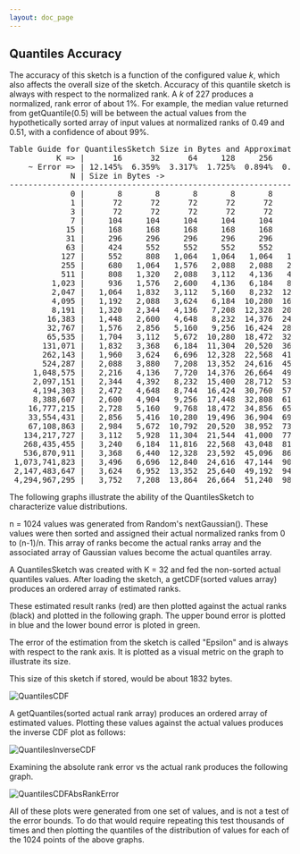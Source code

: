 ```yaml
---
layout: doc_page
---
```


## Quantiles Accuracy

The accuracy of this sketch is a function of the configured value <i>k</i>, which also affects
the overall size of the sketch. Accuracy of this quantile sketch is always with respect to
the normalized rank.  A <i>k</i> of 227 produces a normalized, rank error of about 1%. 
For example, the median value returned from getQuantile(0.5) will be between the actual values 
from the hypothetically sorted array of input values at normalized ranks of 0.49 and 0.51, with 
a confidence of about 99%.

<pre>
Table Guide for QuantilesSketch Size in Bytes and Approximate Error:
          K =&gt; |      16      32      64     128     256     512   1,024
    ~ Error =&gt; | 12.145%  6.359%  3.317%  1.725%  0.894%  0.463%  0.239%
             N | Size in Bytes ->
-------------------------------------------------------------------------
             0 |       8       8       8       8       8       8       8
             1 |      72      72      72      72      72      72      72
             3 |      72      72      72      72      72      72      72
             7 |     104     104     104     104     104     104     104
            15 |     168     168     168     168     168     168     168
            31 |     296     296     296     296     296     296     296
            63 |     424     552     552     552     552     552     552
           127 |     552     808   1,064   1,064   1,064   1,064   1,064
           255 |     680   1,064   1,576   2,088   2,088   2,088   2,088
           511 |     808   1,320   2,088   3,112   4,136   4,136   4,136
         1,023 |     936   1,576   2,600   4,136   6,184   8,232   8,232
         2,047 |   1,064   1,832   3,112   5,160   8,232  12,328  16,424
         4,095 |   1,192   2,088   3,624   6,184  10,280  16,424  24,616
         8,191 |   1,320   2,344   4,136   7,208  12,328  20,520  32,808
        16,383 |   1,448   2,600   4,648   8,232  14,376  24,616  41,000
        32,767 |   1,576   2,856   5,160   9,256  16,424  28,712  49,192
        65,535 |   1,704   3,112   5,672  10,280  18,472  32,808  57,384
       131,071 |   1,832   3,368   6,184  11,304  20,520  36,904  65,576
       262,143 |   1,960   3,624   6,696  12,328  22,568  41,000  73,768
       524,287 |   2,088   3,880   7,208  13,352  24,616  45,096  81,960
     1,048,575 |   2,216   4,136   7,720  14,376  26,664  49,192  90,152
     2,097,151 |   2,344   4,392   8,232  15,400  28,712  53,288  98,344
     4,194,303 |   2,472   4,648   8,744  16,424  30,760  57,384 106,536
     8,388,607 |   2,600   4,904   9,256  17,448  32,808  61,480 114,728
    16,777,215 |   2,728   5,160   9,768  18,472  34,856  65,576 122,920
    33,554,431 |   2,856   5,416  10,280  19,496  36,904  69,672 131,112
    67,108,863 |   2,984   5,672  10,792  20,520  38,952  73,768 139,304
   134,217,727 |   3,112   5,928  11,304  21,544  41,000  77,864 147,496
   268,435,455 |   3,240   6,184  11,816  22,568  43,048  81,960 155,688
   536,870,911 |   3,368   6,440  12,328  23,592  45,096  86,056 163,880
 1,073,741,823 |   3,496   6,696  12,840  24,616  47,144  90,152 172,072
 2,147,483,647 |   3,624   6,952  13,352  25,640  49,192  94,248 180,264
 4,294,967,295 |   3,752   7,208  13,864  26,664  51,240  98,344 188,456
</pre>

The following graphs illustrate the ability of the QuantilesSketch to characterize value distributions.

n = 1024 values was generated from Random's nextGaussian().  These values were then sorted and assigned
their actual normalized ranks from 0 to (n-1)/n.  This array of ranks become the actual ranks array
and the associated array of Gaussian values become the actual quantiles array.

A QuantilesSketch was created with K = 32 and fed the non-sorted actual quantiles values. 
After loading the sketch, a getCDF(sorted values array) produces an ordered array of estimated ranks.

These estimated result ranks (red) are then plotted against the actual ranks (black) and plotted in the following 
graph.  The upper bound error is plotted in blue and the lower bound error is ploted in green.

The error of the estimation from the sketch is called "Epsilon" and is always with respect to the 
rank axis. It is plotted as a visual metric on the graph to illustrate its size. 

This size of this sketch if stored, would be about 1832 bytes.

<img class="doc-img-half" src="{{site.docs_img_dir}}QuantilesCDF.png" alt="QuantilesCDF" />

A getQuantiles(sorted actual rank array) produces an ordered array of estimated values. 
Plotting these values against the actual values produces the inverse CDF plot as follows:

<img class="doc-img-half" src="{{site.docs_img_dir}}QuantilesInverseCDF.png" alt="QuantilesInverseCDF" />

Examining the absolute rank error vs the actual rank produces the following graph.  

<img class="doc-img-half" src="{{site.docs_img_dir}}QuantilesCDFAbsRankError.png" alt="QuantilesCDFAbsRankError" />

All of these plots were generated from one set of values, and is not a test of the error bounds. 
To do that would require repeating this test thousands of times and then plotting the quantiles of the 
distribution of values for each of the 1024 points of the above graphs.  



